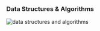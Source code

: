 ### Data Structures & Algorithms
![data structures and algorithms](https://user-images.githubusercontent.com/49037340/93484443-d27a5880-f8f9-11ea-9f14-d3b50e2c8dd2.png)
